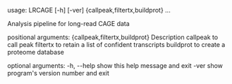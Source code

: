 usage: LRCAGE [-h] [-ver] {callpeak,filtertx,buildprot} ...

Analysis pipeline for long-read CAGE data

positional arguments:
  {callpeak,filtertx,buildprot}
                        Description
    callpeak            to call peak
    filtertx            to retain a list of confident transcripts
    buildprot           to create a proteome database

optional arguments:
  -h, --help            show this help message and exit
  -ver                  show program's version number and exit

